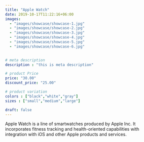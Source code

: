```yaml
---
title: "Apple Watch"
date: 2019-10-17T11:22:16+06:00
images: 
  - "images/showcase/showcase-1.jpg"
  - "images/showcase/showcase-2.jpg"
  - "images/showcase/showcase-3.jpg"
  - "images/showcase/showcase-4.jpg"
  - "images/showcase/showcase-5.jpg"
  - "images/showcase/showcase-6.jpg"
  

# meta description
description : "this is meta description"

# product Price
price: "30.00"
discount_price: "25.00"

# product variation
colors : ["black","white","gray"]
sizes : ["small","medium","large"]

draft: false
---
```


Apple Watch is a line of smartwatches produced by Apple Inc. It incorporates fitness tracking and health-oriented capabilities with integration with iOS and other Apple products and services.